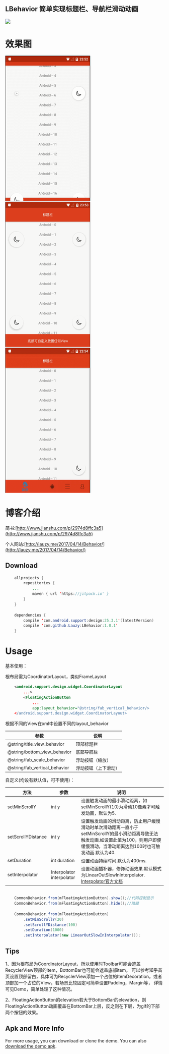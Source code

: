 ## LBehavior 简单实现标题栏、导航栏滑动动画


[![](https://jitpack.io/v/Lauzy/LBehavior.svg)](https://jitpack.io/#Lauzy/LBehavior)


# 效果图


<img src="/screenshoots/screen1.gif" alt="screenshot" title="screenshot" width="270" height="460" /> <img src="/screenshoots/screen2.gif" alt="screenshot" title="screenshot" width="270" height="460" /> <img src="/screenshoots/screen3.gif" alt="screenshot" title="screenshot" width="270" height="460" />


# 博客介绍

简书:[http://www.jianshu.com/p/2974d8ffc3a5](http://www.jianshu.com/p/2974d8ffc3a5)

个人网站:[http://lauzy.me/2017/04/14/Behavior/](http://lauzy.me/2017/04/14/Behavior/)

## Download
```java
    allprojects {
	    repositories {
		    ...
		    maven { url 'https://jitpack.io' }
	    }
	}

    dependencies {
        compile 'com.android.support:design:25.3.1'(latestVersion)
	    compile 'com.github.Lauzy:LBehavior:1.0.1'
	}

```

# Usage


基本使用：


根布局需为CoordinatorLayout，类似FrameLayout
```xml
    <android.support.design.widget.CoordinatorLayout
        ...>
		<FloatingActionButton
 			...
			app:layout_behavior="@string/fab_vertical_behavior/>
    </android.support.design.widget.CoordinatorLayout>
```


根据不同的View在xml中设置不同的layout_behavior



参数     							|	说明
-----------------------------------|-----------------------
@string/title_view_behavior   		|   顶部标题栏
@string/bottom_view_behavior   	|   底部导航栏
@string/fab_scale_behavior   		|   浮动按钮（缩放）
@string/fab_vertical_behavior   	|    浮动按钮（上下滑动）



自定义(均设有默认值，可不使用)：


| 方法           	 		|    参数           	| 说明  					|
| ------------------------- |------------------ | --------------------- |
| setMinScrollY				| int y 			| 设置触发动画的最小滑动距离，如 setMinScrollY(10)为滑动10像素才可触发动画，默认为5.|
| setScrollYDistance		| int y      	    | 设置触发动画的滑动距离，防止用户缓慢滑动时单次滑动距离一直小于setMinScrollY的最小滑动距离导致无法触发动画.如设置此值为100，则用户即便缓慢滑动，当滑动距离达到100时也可触发动画.默认为40.|
| setDuration				| int duration     	| 设置动画持续时间.默认为400ms.|
| setInterpolator			| Interpolator interpolator | 设置动画插补器，修饰动画效果.默认模式为LinearOutSlowInInterpolator. [Interpolator官方文档](https://developer.android.google.cn/reference/android/view/animation/Interpolator.html)|


```java

	CommonBehavior.from(mFloatingActionButton).show();//代码控制显示
	CommonBehavior.from(mFloatingActionButton).hide();//隐藏

	CommonBehavior.from(mFloatingActionButton)
		.setMinScrollY(20)
		.setScrollYDistance(100)
		.setDuration(1000)
		.setInterpolator(new LinearOutSlowInInterpolator());
```

## Tips

1、因为根布局为CoordinatorLayout，所以使用时Toolbar可能会遮盖RecyclerView顶部的item，BottomBar也可能会遮盖底部item。
可以参考知乎首页设置顶部留白，具体可为RecyclerView添加一个占位的ItemDecoration，或者顶部加一个占位的View，若场景比较固定可简单设置Padding，Margin等，
详情可见Demo，简单处理了这种情况。


2、FloatingActionButton的elevation若大于BottomBar的elevation，则FloatingActionButton动画覆盖在BottomBar上层，反之则在下层，为gif的下部两个按钮的效果。


## Apk and More Info

For more usage, you can download or clone the demo. You can also [download the demo apk](https://github.com/Lauzy/LBehavior/raw/master/apk/demo.apk).








